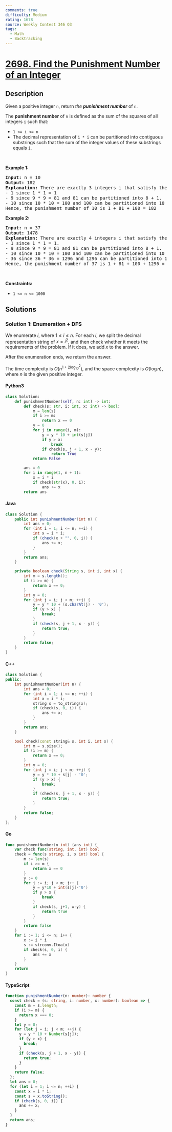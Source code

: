 ```yaml
---
comments: true
difficulty: Medium
rating: 1678
source: Weekly Contest 346 Q3
tags:
  - Math
  - Backtracking
---
```


<!-- problem:start -->

# [2698. Find the Punishment Number of an Integer](https://leetcode.com/problems/find-the-punishment-number-of-an-integer)


## Description

<!-- description:start -->

<p>Given a positive integer <code>n</code>, return <em>the <strong>punishment number</strong></em> of <code>n</code>.</p>

<p>The <strong>punishment number</strong> of <code>n</code> is defined as the sum of the squares of all integers <code>i</code> such that:</p>

<ul>
	<li><code>1 &lt;= i &lt;= n</code></li>
	<li>The decimal representation of <code>i * i</code> can be partitioned into contiguous substrings such that the sum of the integer values of these substrings equals <code>i</code>.</li>
</ul>

<p>&nbsp;</p>
<p><strong class="example">Example 1:</strong></p>

<pre>
<strong>Input:</strong> n = 10
<strong>Output:</strong> 182
<strong>Explanation:</strong> There are exactly 3 integers i that satisfy the conditions in the statement:
- 1 since 1 * 1 = 1
- 9 since 9 * 9 = 81 and 81 can be partitioned into 8 + 1.
- 10 since 10 * 10 = 100 and 100 can be partitioned into 10 + 0.
Hence, the punishment number of 10 is 1 + 81 + 100 = 182
</pre>

<p><strong class="example">Example 2:</strong></p>

<pre>
<strong>Input:</strong> n = 37
<strong>Output:</strong> 1478
<strong>Explanation:</strong> There are exactly 4 integers i that satisfy the conditions in the statement:
- 1 since 1 * 1 = 1. 
- 9 since 9 * 9 = 81 and 81 can be partitioned into 8 + 1. 
- 10 since 10 * 10 = 100 and 100 can be partitioned into 10 + 0. 
- 36 since 36 * 36 = 1296 and 1296 can be partitioned into 1 + 29 + 6.
Hence, the punishment number of 37 is 1 + 81 + 100 + 1296 = 1478
</pre>

<p>&nbsp;</p>
<p><strong>Constraints:</strong></p>

<ul>
	<li><code>1 &lt;= n &lt;= 1000</code></li>
</ul>

<!-- description:end -->

## Solutions

<!-- solution:start -->

### Solution 1: Enumeration + DFS

We enumerate $i$, where $1 \leq i \leq n$. For each $i$, we split the decimal representation string of $x = i^2$, and then check whether it meets the requirements of the problem. If it does, we add $x$ to the answer.

After the enumeration ends, we return the answer.

The time complexity is $O(n^{1 + 2 \log_{10}^2})$, and the space complexity is $O(\log n)$, where $n$ is the given positive integer.

<!-- tabs:start -->

#### Python3

```python
class Solution:
    def punishmentNumber(self, n: int) -> int:
        def check(s: str, i: int, x: int) -> bool:
            m = len(s)
            if i >= m:
                return x == 0
            y = 0
            for j in range(i, m):
                y = y * 10 + int(s[j])
                if y > x:
                    break
                if check(s, j + 1, x - y):
                    return True
            return False

        ans = 0
        for i in range(1, n + 1):
            x = i * i
            if check(str(x), 0, i):
                ans += x
        return ans
```

#### Java

```java
class Solution {
    public int punishmentNumber(int n) {
        int ans = 0;
        for (int i = 1; i <= n; ++i) {
            int x = i * i;
            if (check(x + "", 0, i)) {
                ans += x;
            }
        }
        return ans;
    }

    private boolean check(String s, int i, int x) {
        int m = s.length();
        if (i >= m) {
            return x == 0;
        }
        int y = 0;
        for (int j = i; j < m; ++j) {
            y = y * 10 + (s.charAt(j) - '0');
            if (y > x) {
                break;
            }
            if (check(s, j + 1, x - y)) {
                return true;
            }
        }
        return false;
    }
}
```

#### C++

```cpp
class Solution {
public:
    int punishmentNumber(int n) {
        int ans = 0;
        for (int i = 1; i <= n; ++i) {
            int x = i * i;
            string s = to_string(x);
            if (check(s, 0, i)) {
                ans += x;
            }
        }
        return ans;
    }

    bool check(const string& s, int i, int x) {
        int m = s.size();
        if (i >= m) {
            return x == 0;
        }
        int y = 0;
        for (int j = i; j < m; ++j) {
            y = y * 10 + s[j] - '0';
            if (y > x) {
                break;
            }
            if (check(s, j + 1, x - y)) {
                return true;
            }
        }
        return false;
    }
};
```

#### Go

```go
func punishmentNumber(n int) (ans int) {
	var check func(string, int, int) bool
	check = func(s string, i, x int) bool {
		m := len(s)
		if i >= m {
			return x == 0
		}
		y := 0
		for j := i; j < m; j++ {
			y = y*10 + int(s[j]-'0')
			if y > x {
				break
			}
			if check(s, j+1, x-y) {
				return true
			}
		}
		return false
	}
	for i := 1; i <= n; i++ {
		x := i * i
		s := strconv.Itoa(x)
		if check(s, 0, i) {
			ans += x
		}
	}
	return
}
```

#### TypeScript

```ts
function punishmentNumber(n: number): number {
  const check = (s: string, i: number, x: number): boolean => {
    const m = s.length;
    if (i >= m) {
      return x === 0;
    }
    let y = 0;
    for (let j = i; j < m; ++j) {
      y = y * 10 + Number(s[j]);
      if (y > x) {
        break;
      }
      if (check(s, j + 1, x - y)) {
        return true;
      }
    }
    return false;
  };
  let ans = 0;
  for (let i = 1; i <= n; ++i) {
    const x = i * i;
    const s = x.toString();
    if (check(s, 0, i)) {
      ans += x;
    }
  }
  return ans;
}
```

<!-- tabs:end -->

<!-- solution:end -->

<!-- problem:end -->
